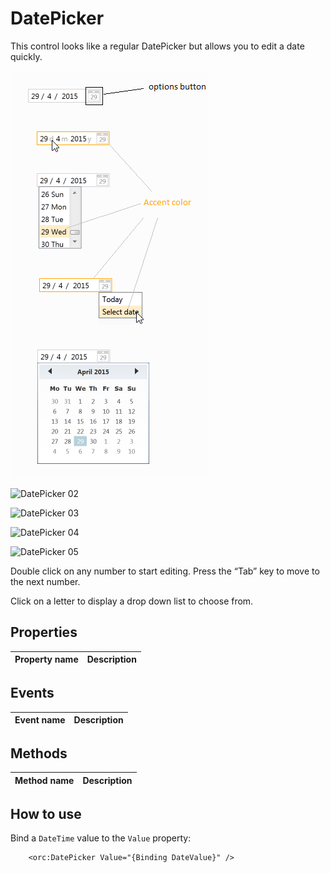 DatePicker
==========

This control looks like a regular DatePicker but allows you to edit a date quickly.

![DatePicker 01](../images/orc.controls/datepicker/DatePicker_01.png)

![DatePicker 02](../images/orc.controls/datepicker/DatePicker_02.png)

![DatePicker 03](../images/orc.controls/datepicker/DatePicker_03.png)

![DatePicker 04](../images/orc.controls/datepicker/DatePicker_04.png)

![DatePicker 05](../images/orc.controls/datepicker/DatePicker_05.png)

Double click on any number to start editing. Press the “Tab” key to move to the next number.

Click on a letter to display a drop down list to choose from.

## Properties

Property name|Description
-|-


## Events

Event name|Description
-|-


## Methods

Method name|Description
-|-


## How to use

Bind a `DateTime` value to the `Value` property:

```
    <orc:DatePicker Value="{Binding DateValue}" />
```